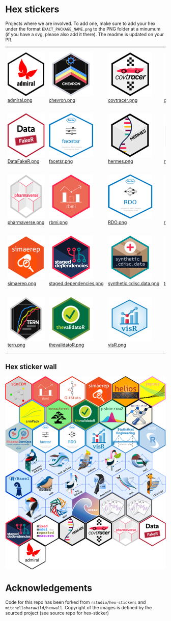
# Hex stickers

Projects where we are involved. To add one, make sure to add your hex
under the format `EXACT_PACKAGE_NAME.png` to the PNG folder at a minumum
(if you have a svg, please also add it there). The readme is updated on
your PR.

<table>

<tr>

<td>

<img alt="Logo for admiral" src="thumbs/admiral.png" width="139" height="139"><br /><a href="PNG/admiral.png">admiral.png</a><br />

</td>

<td>

<img alt="Logo for chevron" src="thumbs/chevron.png" width="139" height="139"><br /><a href="PNG/chevron.png">chevron.png</a><br />

</td>

<td>

<img alt="Logo for covtracer" src="thumbs/covtracer.png" width="139" height="139"><br /><a href="PNG/covtracer.png">covtracer.png</a><br />

</td>

<td>

<img alt="Logo for crmPack" src="thumbs/crmPack.png" width="139" height="139"><br /><a href="PNG/crmPack.png">crmPack.png</a><br />

</td>

</tr>

<tr>

<td>

<img alt="Logo for DataFakeR" src="thumbs/DataFakeR.png" width="139" height="139"><br /><a href="PNG/DataFakeR.png">DataFakeR.png</a><br />

</td>

<td>

<img alt="Logo for facetsr" src="thumbs/facetsr.png" width="139" height="139"><br /><a href="PNG/facetsr.png">facetsr.png</a><br />

</td>

<td>

<img alt="Logo for hermes" src="thumbs/hermes.png" width="139" height="139"><br /><a href="PNG/hermes.png">hermes.png</a><br />

</td>

<td>

<img alt="Logo for nest" src="thumbs/nest.png" width="139" height="139"><br /><a href="PNG/nest.png">nest.png</a><br />

</td>

</tr>

<tr>

<td>

<img alt="Logo for pharmaverse" src="thumbs/pharmaverse.png" width="139" height="139"><br /><a href="PNG/pharmaverse.png">pharmaverse.png</a><br />

</td>

<td>

<img alt="Logo for rbmi" src="thumbs/rbmi.png" width="139" height="139"><br /><a href="PNG/rbmi.png">rbmi.png</a><br />

</td>

<td>

<img alt="Logo for RDO" src="thumbs/RDO.png" width="139" height="139"><br /><a href="PNG/RDO.png">RDO.png</a><br />

</td>

<td>

<img alt="Logo for rtables" src="thumbs/rtables.png" width="139" height="139"><br /><a href="PNG/rtables.png">rtables.png</a><br />

</td>

</tr>

<tr>

<td>

<img alt="Logo for simaerep" src="thumbs/simaerep.png" width="139" height="139"><br /><a href="PNG/simaerep.png">simaerep.png</a><br />

</td>

<td>

<img alt="Logo for staged.dependencies" src="thumbs/staged.dependencies.png" width="139" height="139"><br /><a href="PNG/staged.dependencies.png">staged.dependencies.png</a><br />

</td>

<td>

<img alt="Logo for synthetic.cdisc.data" src="thumbs/synthetic.cdisc.data.png" width="139" height="139"><br /><a href="PNG/synthetic.cdisc.data.png">synthetic.cdisc.data.png</a><br />

</td>

<td>

<img alt="Logo for teal" src="thumbs/teal.png" width="139" height="139"><br /><a href="PNG/teal.png">teal.png</a><br />

</td>

</tr>

<tr>

<td>

<img alt="Logo for tern" src="thumbs/tern.png" width="139" height="139"><br /><a href="PNG/tern.png">tern.png</a><br />

</td>

<td>

<img alt="Logo for thevalidatoR" src="thumbs/thevalidatoR.png" width="139" height="139"><br /><a href="PNG/thevalidatoR.png">thevalidatoR.png</a><br />

</td>

<td>

<img alt="Logo for visR" src="thumbs/visR.png" width="139" height="139"><br /><a href="PNG/visR.png">visR.png</a><br />

</td>

</tr>

</table>

## Hex sticker wall

![](hexwall.png)

# Acknowledgements

Code for this repo has been forked from `rstudio/hex-stickers` and
`mitchelloharawild/hexwall`. Copyright of the images is defined by the
sourced project (see source repo for hex-sticker)
